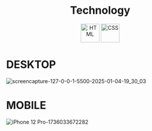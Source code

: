 

<h1 align="center">Technology</h1>
<div align="center">
  <img src="https://cdn.jsdelivr.net/gh/devicons/devicon/icons/html5/html5-original.svg" alt="HTML" width="50" height="50"/>
  <img src="https://cdn.jsdelivr.net/gh/devicons/devicon/icons/css3/css3-original.svg" alt="CSS" width="50" height="50"/>
</div>





# DESKTOP



![screencapture-127-0-0-1-5500-2025-01-04-19_30_03](https://github.com/user-attachments/assets/14d2d295-3381-4723-affa-fdb44e838968)



# MOBILE


![iPhone 12 Pro-1736033672282](https://github.com/user-attachments/assets/13f525e0-1ba8-42f9-b33f-7336111df362)







